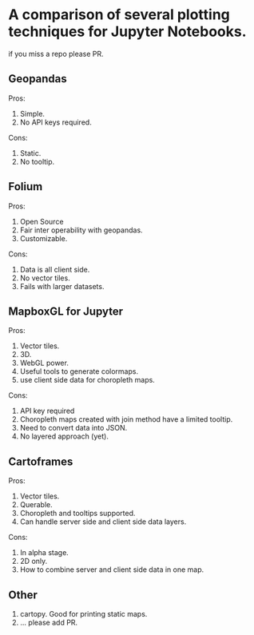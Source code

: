 # A comparison of several plotting techniques for Jupyter Notebooks. 

if you miss a repo please PR. 


## Geopandas

Pros:
1. Simple.  
1. No API keys required.  

Cons:
1. Static. 
1. No tooltip.

## Folium

Pros:
1. Open Source
1. Fair inter operability with geopandas.
1. Customizable.

Cons:
1. Data is all client side. 
1. No vector tiles.
1. Fails with larger datasets.

## MapboxGL for Jupyter

Pros:
1. Vector tiles.
1. 3D.
1. WebGL power.
1. Useful tools to generate colormaps.
1. use client side data for choropleth maps.

Cons:
1. API key required
1. Choropleth maps created with join method have a limited tooltip. 
1. Need to convert data into JSON.
1. No layered approach (yet).

## Cartoframes

Pros:
1. Vector tiles.
1. Querable.
1. Choropleth and tooltips supported.
1. Can handle server side and client side data layers.

Cons:
1. In alpha stage.
1. 2D only. 
1. How to combine server and client side data in one map. 

## Other
1. cartopy. Good for printing static maps.
1. ... please add PR. 


